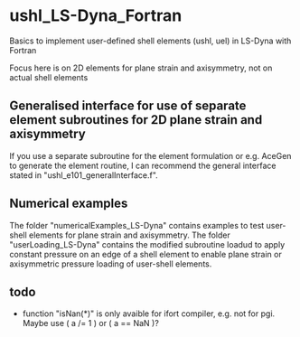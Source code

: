 # ushl_LS-Dyna_Fortran
Basics to implement user-defined shell elements (ushl, uel) in LS-Dyna with Fortran 

Focus here is on 2D elements for plane strain and axisymmetry, not on actual shell elements

## Generalised interface for use of separate element subroutines for 2D plane strain and axisymmetry
If you use a separate subroutine for the element formulation or e.g. AceGen to generate the element routine, I can recommend the general interface stated in "ushl_e101_generalInterface.f".

## Numerical examples
The folder "numericalExamples_LS-Dyna" contains examples to test user-shell elements for plane strain and axisymmetry.
The folder "userLoading_LS-Dyna" contains the modified subroutine loadud to apply constant pressure on an edge of a shell element to enable plane strain or axisymmetric pressure loading of user-shell elements.


## todo
- function "isNan(*)" is only avaible for ifort compiler, e.g. not for pgi. Maybe use ( a /= 1 ) or ( a == NaN )?
